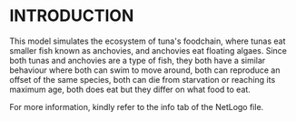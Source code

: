 # INTRODUCTION
This model simulates the ecosystem of tuna's foodchain, where tunas eat smaller fish known as anchovies, and anchovies eat floating algaes. Since both tunas and anchovies are a type of fish, they both have a similar behaviour where both can swim to move around, both can reproduce an offset of the same species, both can die from starvation or reaching its maximum age, both does eat but they differ on what food to eat.

For more information, kindly refer to the info tab of the NetLogo file.
